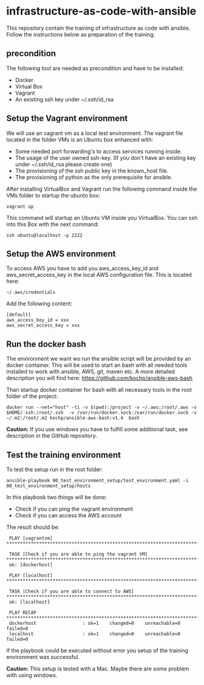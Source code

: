 # infrastructure-as-code-with-ansible
This repository contain the training of infrastructure as code with ansible. 
Follow the instructions below as preparation of the training.

## precondition

The following tool are needed as precondition and have to be installed:
 
 * Docker
 * Virtual Box
 * Vagrant
 * An existing ssh key under ~/.ssh/id_rsa

## Setup the Vagrant environment 

We will use an vagrant vm as a local test environment. The vagrant file located in the folder VMs is an Ubuntu box enhanced with:

* Some needed port forwarding's to access services running inside.
* The usage of the user owned ssh-key. (If you don't have an existing key under ~/.ssh/id_rsa please create one)
* The provisioning of the ssh public key in the known_host file.
* The provisioning of python as the only prerequisite for ansible.
 
After installing VirtualBox and Vagrant run the following command inside the VMs folder to startup the ubunto box:

    vagrant up
    
This command will startup an Ubunto VM inside you VirtualBox. You can ssh into this Box with the next command:

    ssh ubuntu@localhost -p 2222
    
    
## Setup the AWS environment 

To access AWS you have to add you aws_access_key_id and aws_secret_access_key in the local AWS configuration file. 
This is located here:

    ~/.aws/credentials
    
Add the following content:

    [default]
    aws_access_key_id = xxx
    aws_secret_access_key = xxx
    
## Run the docker bash
 
The environment we want wo run the ansible script will be provided by an docker container. This will be used to start an 
bash with all needed tools installed to work with ansible, AWS, git, maven etc. 
A more detailed description you will find here: https://github.com/kochp/ansible-aws-bash
    
Than startup docker container for bash with all necessary tools in the root folder of the project:

    docker run --net="host" -ti -v $(pwd):/project -v ~/.aws:/root/.aws -v $HOME/.ssh:/root/.ssh  -v /var/run/docker.sock:/var/run/docker.sock -v ~/.m2:/root/.m2 kochp/ansible-aws-bash:v1.4  bash 

**Caution:** If you use windows you have to fulfill some additional task, see description in the GitHub repository.

## Test the training environment

To test the setup run in the root folder:

    ansible-playbook 00_test_environment_setup/test_environment.yaml -i 00_test_environment_setup/hosts 

In this playbook two things will be done:

 * Check if you can ping the vagrant environment
 * Check if you can access the AWS account
 
The result should be:
 
     PLAY [vagrantvm] ****************************************************************************************************************************************************************************************************************************************************
     
     TASK [Check if you are able to ping the vagrant VM] *****************************************************************************************************************************************************************************************************************
     ok: [dockerhost]
     
     PLAY [localhost] ****************************************************************************************************************************************************************************************************************************************************
     
     TASK [Check if you are able to connect to AWS] **********************************************************************************************************************************************************************************************************************
     ok: [localhost]
     
     PLAY RECAP **********************************************************************************************************************************************************************************************************************************************************
     dockerhost                 : ok=1    changed=0    unreachable=0    failed=0   
     localhost                  : ok=1    changed=0    unreachable=0    failed=0  

If the playbook could be executed without error you setup of the training environment was successful. 

**Caution:** This setup is tested with a Mac. Maybe there are some problem with using windows.
    



 


